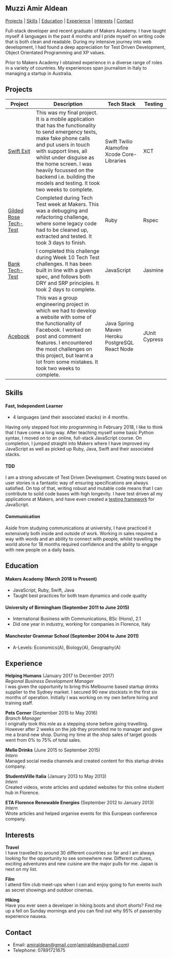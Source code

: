 ## Muzzi Amir Aldean

[Projects](#projects) | [Skills](#skills) | [Education](#education) | [Experience](#experience) | [Interests](#interests) | [Contact](#contact)

Full-stack developer and recent graduate of Makers Academy. I have taught myself 4 languages in the past 4 months and I pride myself on writing code that is both clean and readable. During my intensive journey into web development, I had found a deep appreciation for Test Driven Development, Object Orientated Programming and XP values.

Prior to Makers Academy I obtained experience in a diverse range of roles in a variety of countries. My experiences span journalism in Italy to managing a startup in Australia.

## Projects

| Project  | Description | Tech Stack  | Testing |
| ------------------- | ------------- | ------------- | ------------- |
| [Swift Exit](https://github.com/habin-isa/Angelos) | This was my final project. It is a mobile application that has the functionality to send emergency texts, make fake phone calls and put users in touch with support lines, all whilst under disguise as the home screen. I was heavily focussed on the backend i.e. building the models and testing. It took two weeks to complete. | Swift Twilio Alamofire Xcode Core-Libraries | XCT |
| [Gilded Rose Tech-Test](https://github.com/muzzi92/Gilded_Rose_Tech_Test) | Completed during Tech Test week at Makers. This was a debugging and refactoring challenge, where some legacy code had to be cleaned up, extracted and tested. It took 3 days to finish. | Ruby | Rspec |
| [Bank   Tech-Test](https://github.com/muzzi92/BankTechTest)  | I completed this challenge during Week 10 Tech Test challenges. It has been built in line with a given spec, and follows both DRY and SRP principles. It took 2 days to complete.  | JavaScript  | Jasmine  |
| [Acebook](https://github.com/Possed/Acebook-Blunicorn)  | This was a group engineering project in which we had to develop a website with some of the functionality of Facebook. I worked on post and comment features. I encountered the most challenges on this project, but learnt a lot from some mistakes. It took two weeks to complete. | Java Spring Maven Heroku PostgreSQL React Node  | JUnit Cypress  |   



## Skills

#### Fast, Independent Learner

* 4 languages (and their associated stacks) in 4 months.

Having only stepped foot into programming in February 2018, I like to think that I have come a long way. After teaching myself some basic Python syntax, I moved on to an online, full-stack JavaScript course. On completion, I jumped straight into Makers where I have improved my JavaScript as well as picked up Ruby, Java, Swift and their associated stacks.

#### TDD

I am a strong advocate of Test Driven Development. Creating tests based on user stories is a fantastic way of ensuring specifications are always satisfied. On top of that, writing robust and mutable code means that I can contribute to solid code bases with high longevity. I have test driven all my applications at Makers, and have even created a [testing framework](https://github.com/ZoeKavanagh/mr_jazz_framework) for JavaScript.

#### Communication

Aside from studying communications at university, I have practiced it extensively both inside and outside of work. Working in sales required a way with words and an ability to connect with people, whilst travelling the world alone for 18 months required confidence and the ability to engage with new people on a daily basis.

## Education

#### Makers Academy (March 2018 to Present)

- JavaScript, Ruby, Swift, Java
- Taught best practices for both team dynamics and code quality

#### University of Birmingham (September 2011 to June 2015)

- International Business with Communications, BSc (Hons), 2.1
- Did one year in industry, working for companies in Florence, Italy

#### Manchester Grammar School (September 2004 to June 2011)  
- A-Levels: Economics(A), Biology(A), Geography(A)


## Experience

**Helping Humans** (January 2017 to December 2017)    
*Regional Business Development Manager*   
I was given the opportunity to bring this Melbourne based startup drinks supplier to the Sydney market. I secured 90 new stockists in the first six months of operation. Initially I was working on my own before hiring and training staff.

**Pets Corner** (September 2015 to May 2016)   
*Branch Manager*  
I originally took this role as a stepping stone before going travelling. However after 2 weeks on the job they promoted me to manager and gave me a brand new shop.
During my time at the shop sales of target goods went from 0% to 75% of total sales.

**Mello Drinks** (June 2015 to September 2015)  
*Intern*   
Managed social media channels and created content for this startup drinks company.

**StudentsVille Italia** (January 2013 to May 2013)  
*Intern*   
Created videos, wrote articles and updated websites for this online student hub in Florence.

**ETA Florence Renewable Energies** (September 2012 to January 2013)  
*Intern*   
Wrote articles and helped organise events for this European conference company.

## Interests
**Travel**   
I have travelled to around 30 different countries so far and I am always looking for the opportunity to see somewhere new. Different cultures, exciting adventures and new cuisine are the major pulls for me. Japan is next on my list.

**Film**   
I attend film club meet-ups when I can and enjoy going to fun events such as secret showings and outdoor cinemas.

**Hiking**  
Have you ever seen a developer in hiking boots and short shorts? Find me up a fell on Sunday mornings and you can find out why 95% of passersby experience nausea.

## Contact

* Email: amiraldean@gmail.com(amiraldean@gmail.com)
* Telephone: 07891721675

